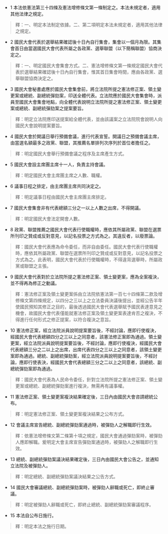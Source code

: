 * 1 本法依憲法第三十四條及憲法增修條文第一條制定之。本法未規定者，適用其他法律之規定。

> 釋：一、明定本法制定依據。二、第二項明定本法未規定者，適用其他法律之規定。

* 2 國民大會代表於選舉結果確認後十日內自行集會，集會以一個月為限。其集會首日由當選國民大會代表所屬之各政黨、選舉聯盟（以下簡稱聯盟）協商決定之。

> 釋：一、明定國民大會集會方式。二、憲法增修條文第一條規定國民大會代表於選舉結果確認後十日內自行集會，惟其首日集會時間，應由各政黨、選舉聯盟協商決定之。

* 3 國民大會秘書處應於國民大會集會前，將立法院所提之憲法修正案、領土變更案或總統、副總統彈劾案，印送全體代表。立法院應於國民大會集會時，派員至國民大會集會地點，向全體代表說明立法院所提之憲法修正案、領土變更案或總統、副總統彈劾案之提案要旨。

> 釋：明定立法院應印送提案給全體代表，並由該議案之立法院院會說明人向國民大會說明提案要旨。

* 4 國民大會於開議日舉行預備會議，進行代表宣誓。開議日之預備會議主席，由當選名額最多之政黨、聯盟，其推薦名單排列次序列於首位者擔任之。

> 釋：明定國民大會舉行預備會議之程序及主席產生方式。

* 5 國民大會設主席團主席十一人，負責主持會議。

> 釋：明定國民大會主席團主席之人數、職權。

* 6 議事日程之排定，由主席團主席共同決定之。

> 釋：明定議事日程由國民大會主席團主席排定。

* 7 國民大會集會非有代表總額三分之一以上人數之出席，不得開議。

> 釋：明定國民大會法定開會人數。

* 8 政黨、聯盟推薦之國民大會代表行使職權時，應依其所屬政黨、聯盟在選票所刊印之贊成或反對意見，以記名投票之方式為之。其違反者，以廢票論。

> 釋：國民大會代表應為命令委任，而非自由委任。國民大會代表行使職權時，應依其所屬政黨、聯盟在選票所刊印之贊成或反對意見，以記名投票之方式為之。此表明，國民大會代表於行使職權時，不得違背選舉時，所屬政黨或聯盟之主張。

* 9 國民大會代表對於立法院所提之憲法修正案、領土變更案，應為全案複決，並不得再為修正之動議。

> 釋：憲法修正案及領土變更案係由立法院依憲法第一百七十四條第二款及增修條文第四條規定，以四分之三以上之立法委員決議後提出，並經公告半年使國民預知其修正之目的，最後透過國民大會代表選舉賦予國民表達意見之機會，故國民大會代表僅能就憲法修正案及領土變更案表達肯否之複決，不得進行任何形式之修正提案，以符合複決之意旨。

* 10 憲法修正案，經立法院派員說明提案要旨後，不經討論，應即行使複決，經國民大會代表總額四分之三以上之同意者，該憲法修正案即為通過。領土變更案，經立法院派員說明提案要旨後，不經討論，應即行使複決，經國民大會代表總額三分之二以上之出席，出席代表四分之三以上之同意者，該領土變更案即為通過。總統、副總統彈劾案，經立法院派員說明提案要旨後，不經討論，應即行使表決，經國民大會代表總額三分之二以上之同意者，該總統、副總統彈劾案即為通過。

> 釋：國民大會代表為人民命令委任，針對立法院所提之憲法修正案、領土變更案或總統、副總統彈劾案進行複決，無需再有議事權。

* 11 憲法修正案、領土變更案複決結果確定後，三日內由國民大會咨請總統公布。

> 釋：明定憲法修正案、領土變更案複決結果之公布方式。

* 12 會議主席宣告總統、副總統彈劾案通過時，被彈劾人之解職即行生效。

> 釋：依憲法增修條文第二條第十項之規定，國民大會通過彈劾案時，被彈劾人應即解職。爰明定大會主席宣告彈劾案通過時，被彈劾人之解職即行生效。

* 13 總統、副總統彈劾案議決結果確定後，三日內由國民大會公告之，並通知立法院及被彈劾人。

> 釋：明定總統、副總統彈劾案議決結果之公告方式。

* 14 國民大會審議總統、副總統彈劾案時，被彈劾人辭職或死亡，即終止審議。

> 釋：明定被彈劾人辭職或死亡，即終止總統、副總統彈劾案審議程序。

* 15 本法自公布日施行。

> 釋：明定本法之施行日期。

